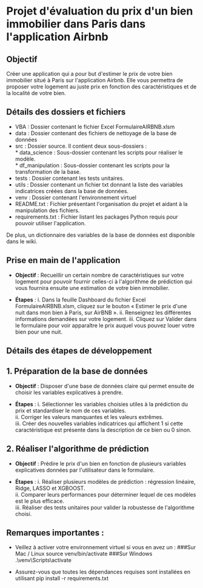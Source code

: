# Projet d'évaluation du prix d'un bien immobilier dans Paris dans l'application Airbnb

## Objectif

Créer une application qui a pour but d'estimer le prix de votre bien immobilier situé à Paris sur l'application Airbnb.  Elle vous permettra de proposer votre logement au juste prix en fonction des caractéristiques et de la localité de votre bien.

## Détails des dossiers et fichiers

* VBA : Dossier contenant le fichier Excel FormulaireAIRBNB.xlsm
* data : Dossier contenant des fichiers de nettoyage de la base de données
* src : Dossier source. Il contient deux sous-dossiers :   
        * data_science : Sous-dossier contenant les scripts pour réaliser le modèle.  
        * df_manipulation : Sous-dossier contenant les scripts pour la transformation de la base.  
* tests : Dossier contenant les tests unitaires.
* utils : Dossier contenant un fichier txt donnant la liste des variables indicatrices créées dans la base de données.
* venv : Dossier contenant l'environnement virtuel
* README.txt : Fichier présentant l'organisation du projet et aidant à la manipulation des fichiers.
* requirements.txt : Fichier listant les packages Python requis pour pouvoir utiliser l'application.  

De plus, un dictionnaire des variables de la base de données est disponible dans le wiki. 

## Prise en main de l'application

* **Objectif** : Recueillir un certain nombre de caractéristiques sur votre logement pour pouvoir fournir celles-ci à l'algorithme de prédiction qui vous fournira ensuite une estimation de votre bien immobilier.

* **Étapes** : 
        i. Dans la feuille Dashboard du fichier Excel FormulaireAIRBNB.xlsm, cliquez sur le bouton « Estimer le prix d'une nuit dans mon bien à Paris, sur AirBNB ».
        ii. Renseignez les différentes informations demandées sur votre logement.
        iii. Cliquez sur Valider dans le formulaire pour voir apparaître le prix auquel vous pouvez louer votre bien pour une nuit.

## Détails des étapes de développement

## 1. Préparation de la base de données

* **Objectif** : Disposer d'une base de données claire qui permet ensuite de choisir les variables explicatives à prendre.

* **Étapes** : 
          i. Sélectionner les variables choisies utiles à la prédiction du prix et standardiser le nom de ces variables.  
          ii. Corriger les valeurs manquantes et les valeurs extrêmes.   
          iii. Créer des nouvelles variables indicatrices qui affichent 1 si cette caractéristique est présente dans la description de ce bien ou 0 sinon.  

## 2. Réaliser l'algorithme de prédiction

* **Objectif** : Prédire le prix d'un bien en fonction de plusieurs variables explicatives données par l'utilisateur dans le formulaire.

* **Étapes** : 
          i. Réaliser plusieurs modèles de prédiction : régression linéaire, Ridge, LASSO et XGBOOST.  
          ii. Comparer leurs performances pour déterminer lequel de ces modèles est le plus efficace.  
          iii. Réaliser des tests unitaires pour valider la robustesse de l'algorithme choisi.  

## Remarques importantes :

* Veillez à activer votre environnement virtuel si vous en avez un :
    ###Sur Mac / Linux
    source venv/bin/activate
    ###Sur Windows
    .\venv\Scripts\activate

* Assurez-vous que toutes les dépendances requises sont installées en utilisant
    pip install -r requirements.txt
